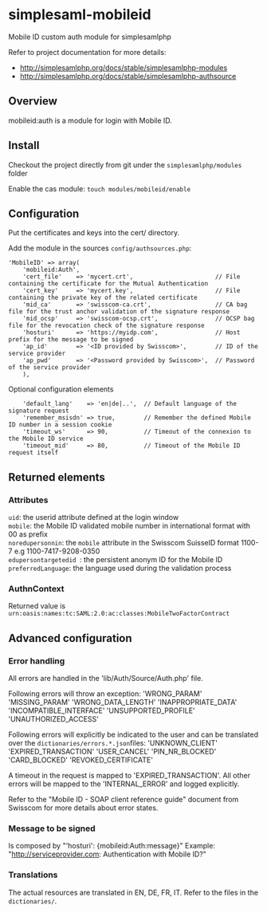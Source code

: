 simplesaml-mobileid
===================

Mobile ID custom auth module for simplesamlphp

Refer to project documentation for more details:
 * http://simplesamlphp.org/docs/stable/simplesamlphp-modules
 * http://simplesamlphp.org/docs/stable/simplesamlphp-authsource

## Overview

mobileid:auth is a module for login with Mobile ID.


## Install
Checkout the project directly from git under the `simplesamlphp/modules` folder

Enable the cas module:
  `touch modules/mobileid/enable`


## Configuration

Put the certificates and keys into the cert/ directory.

Add the module in the sources `config/authsources.php`:

```
'MobileID' => array(
    'mobileid:Auth',
    'cert_file'    => 'mycert.crt',                       // File containing the certificate for the Mutual Authentication
    'cert_key'     => 'mycert.key',                       // File containing the private key of the related certificate
    'mid_ca'       => 'swisscom-ca.crt',                  // CA bag file for the trust anchor validation of the signature response
    'mid_ocsp'     => 'swisscom-ocsp.crt',                // OCSP bag file for the revocation check of the signature response
    'hosturi'      => 'https://myidp.com',                // Host prefix for the message to be signed
    'ap_id'        => '<ID provided by Swisscom>',        // ID of the service provider
    'ap_pwd'       => '<Password provided by Swisscom>',  // Password of the service provider
    ),
```

Optional configuration elements
```
    'default_lang'    => 'en|de|..',  // Default language of the signature request
    'remember_msisdn' => true,        // Remember the defined Mobile ID number in a session cookie
    'timeout_ws'      => 90,          // Timeout of the connexion to the Mobile ID service
    'timeout_mid'     => 80,          // Timeout of the Mobile ID request itself
```

## Returned elements

### Attributes

`uid`:                  the userid attribute defined at the login window  
`mobile`:               the Mobile ID validated mobile number in international format with 00 as prefix  
`noredupersonnin`:      the `mobile` attribute in the Swisscom SuisseID format 1100-7<mobile> e.g 1100-7417-9208-0350  
`edupersontargetedid `: the persistent anonym ID for the Mobile ID  
`preferredLanguage`:    the language used during the validation process  

### AuthnContext

Returned value is `urn:oasis:names:tc:SAML:2.0:ac:classes:MobileTwoFactorContract`

## Advanced configuration

### Error handling
All errors are handled in the 'lib/Auth/Source/Auth.php' file.

Following errors will throw an exception:
 'WRONG_PARAM'
 'MISSING_PARAM'
 'WRONG_DATA_LENGTH'
 'INAPPROPRIATE_DATA'
 'INCOMPATIBLE_INTERFACE'
 'UNSUPPORTED_PROFILE'
 'UNAUTHORIZED_ACCESS'

Following errors will explicitly be indicated to the user and can be translated over the `dictionaries/errors.*.json`files:
 'UNKNOWN_CLIENT'
 'EXPIRED_TRANSACTION'
 'USER_CANCEL'
 'PIN_NR_BLOCKED'
 'CARD_BLOCKED'
 'REVOKED_CERTIFICATE'

A timeout in the request is mapped to 'EXPIRED_TRANSACTION'.
All other errors will be mapped to the 'INTERNAL_ERROR' and logged explicitly.


Refer to the "Mobile ID - SOAP client reference guide" document from Swisscom for more details about error states.

### Message to be signed
Is composed by "'hosturi': {mobileid:Auth:message}"
Example: "http://serviceprovider.com: Authentication with Mobile ID?"

### Translations
The actual resources are translated in EN, DE, FR, IT. Refer to the files in the `dictionaries/`.
